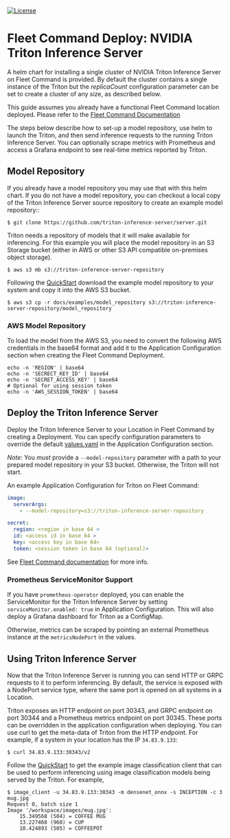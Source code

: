 <!--
# Copyright (c) 2018-2021, NVIDIA CORPORATION. All rights reserved.
#
# Redistribution and use in source and binary forms, with or without
# modification, are permitted provided that the following conditions
# are met:
#  * Redistributions of source code must retain the above copyright
#    notice, this list of conditions and the following disclaimer.
#  * Redistributions in binary form must reproduce the above copyright
#    notice, this list of conditions and the following disclaimer in the
#    documentation and/or other materials provided with the distribution.
#  * Neither the name of NVIDIA CORPORATION nor the names of its
#    contributors may be used to endorse or promote products derived
#    from this software without specific prior written permission.
#
# THIS SOFTWARE IS PROVIDED BY THE COPYRIGHT HOLDERS ``AS IS'' AND ANY
# EXPRESS OR IMPLIED WARRANTIES, INCLUDING, BUT NOT LIMITED TO, THE
# IMPLIED WARRANTIES OF MERCHANTABILITY AND FITNESS FOR A PARTICULAR
# PURPOSE ARE DISCLAIMED.  IN NO EVENT SHALL THE COPYRIGHT OWNER OR
# CONTRIBUTORS BE LIABLE FOR ANY DIRECT, INDIRECT, INCIDENTAL, SPECIAL,
# EXEMPLARY, OR CONSEQUENTIAL DAMAGES (INCLUDING, BUT NOT LIMITED TO,
# PROCUREMENT OF SUBSTITUTE GOODS OR SERVICES; LOSS OF USE, DATA, OR
# PROFITS; OR BUSINESS INTERRUPTION) HOWEVER CAUSED AND ON ANY THEORY
# OF LIABILITY, WHETHER IN CONTRACT, STRICT LIABILITY, OR TORT
# (INCLUDING NEGLIGENCE OR OTHERWISE) ARISING IN ANY WAY OUT OF THE USE
# OF THIS SOFTWARE, EVEN IF ADVISED OF THE POSSIBILITY OF SUCH DAMAGE.
-->

[![License](https://img.shields.io/badge/License-BSD3-lightgrey.svg)](https://opensource.org/licenses/BSD-3-Clause)

# Fleet Command Deploy: NVIDIA Triton Inference Server

A helm chart for installing a single cluster of NVIDIA Triton Inference Server
on Fleet Command is provided. By default the cluster contains a single instance
of the Triton but the *replicaCount* configuration parameter can be set to
create a cluster of any size, as described below.

This guide assumes you already have a functional Fleet Command location
deployed.  Please refer to the [Fleet Command
Documentation](https://docs.nvidia.com/fleet-command/prod_fleet-command/prod_fleet-command/overview.html)

The steps below describe how to set-up a model repository, use helm to launch
the Triton, and then send inference requests to the running Triton Inference
Server. You can optionally scrape metrics with Prometheus and access a Grafana
endpoint to see real-time metrics reported by Triton.

## Model Repository

If you already have a model repository you may use that with this helm chart. If
you do not have a model repository, you can checkout a local copy of the Triton
Inference Server source repository to create an example model repository::

```
$ git clone https://github.com/triton-inference-server/server.git
```

Triton needs a repository of models that it will make available for inferencing.
For this example you will place the model repository in an S3 Storage bucket
(either in AWS or other S3 API compatible on-premises object storage).

```
$ aws s3 mb s3://triton-inference-server-repository
```

Following the [QuickStart](../../docs/getting_started/quickstart.md) download the example model
repository to your system and copy it into the AWS S3 bucket.

```
$ aws s3 cp -r docs/examples/model_repository s3://triton-inference-server-repository/model_repository
```

### AWS Model Repository

To load the model from the AWS S3, you need to convert the following AWS
credentials in the base64 format and add it to the Application Configuration
section when creating the Fleet Command Deployment.

```
echo -n 'REGION' | base64
echo -n 'SECRECT_KEY_ID' | base64
echo -n 'SECRET_ACCESS_KEY' | base64
# Optional for using session token
echo -n 'AWS_SESSION_TOKEN' | base64
```

## Deploy the Triton Inference Server

Deploy the Triton Inference Server to your Location in Fleet Command by creating
a Deployment.  You can specify configuration parameters to override the default
[values.yaml](values.yaml) in the Application Configuration section.

*Note:* You _must_ provide a `--model-repository` parameter with a path to your
prepared model repository in your S3 bucket.  Otherwise, the Triton will not
start.

An example Application Configuration for Triton on Fleet Command:
```yaml
image:
  serverArgs:
    - --model-repository=s3://triton-inference-server-repository

secret:
  region: <region in base 64 >
  id: <access id in base 64 >
  key: <access key in base 64>
  token: <session token in base 64 (optional)>
```

See [Fleet Command documentation](https://docs.nvidia.com/fleet-command/prod_fleet-command/prod_fleet-command/ug-deploying-to-the-edge.html)
for more info.

### Prometheus ServiceMonitor Support

If you have `prometheus-operator` deployed, you can enable the ServiceMonitor
for the Triton Inference Server by setting `serviceMonitor.enabled: true` in
Application Configuration.  This will also deploy a Grafana dashboard for Triton
as a ConfigMap.

Otherwise, metrics can be scraped by pointing an external Prometheus
instance at the `metricsNodePort` in the values.

## Using Triton Inference Server

Now that the Triton Inference Server is running you can send HTTP or GRPC
requests to it to perform inferencing. By default, the service is exposed with a
NodePort service type, where the same port is opened on all systems in a
Location.

Triton exposes an HTTP endpoint on port 30343, and GRPC endpoint on port 30344
and a Prometheus metrics endpoint on port 30345. These ports can be overridden
in the application configuration when deploying.  You can use curl to get the
meta-data of Triton from the HTTP endpoint.  For example, if a system in your
location has the IP `34.83.9.133`:

```
$ curl 34.83.9.133:30343/v2
```

Follow the [QuickStart](../../docs/getting_started/quickstart.md) to get the example image
classification client that can be used to perform inferencing using image
classification models being served by the Triton. For example,

```
$ image_client -u 34.83.9.133:30343 -m densenet_onnx -s INCEPTION -c 3 mug.jpg
Request 0, batch size 1
Image '/workspace/images/mug.jpg':
    15.349568 (504) = COFFEE MUG
    13.227468 (968) = CUP
    10.424893 (505) = COFFEEPOT
```
